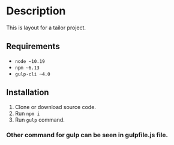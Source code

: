 # Description

This is layout for a tailor project.

## Requirements

* `node ~10.19`
* `npm ~6.13`
* `gulp-cli ~4.0`


## Installation
1. Clone or download source code.
2. Run `npm i`
3. Run `gulp` command.

### Other command for gulp can be seen in gulpfile.js file.
